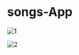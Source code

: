 # songs-App

 

![1](https://user-images.githubusercontent.com/11647366/36940078-df346728-1f44-11e8-8ac9-2b22e73e9e62.PNG)


![2](https://user-images.githubusercontent.com/11647366/36940083-01df5e4a-1f45-11e8-8307-dd1da234f55d.PNG)

